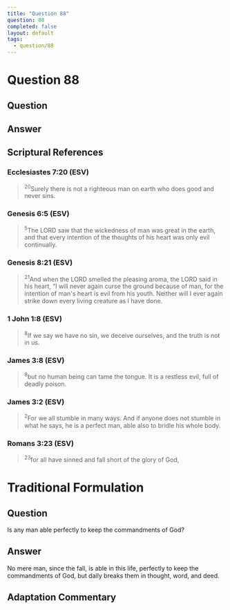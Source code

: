 ```yaml
---
title: "Question 88"
question: 88
completed: false
layout: default
tags:
  - question/88
---
```

# Question 88

## Question


## Answer


## Scriptural References
### Ecclesiastes 7:20 (ESV)
> <sup>20</sup>Surely there is not a righteous man on earth who does good and never sins.

### Genesis 6:5 (ESV)
> <sup>5</sup>The LORD saw that the wickedness of man was great in the earth, and that every intention of the thoughts of his heart was only evil continually.

### Genesis 8:21 (ESV)
> <sup>21</sup>And when the LORD smelled the pleasing aroma, the LORD said in his heart, “I will never again curse the ground because of man, for the intention of man's heart is evil from his youth. Neither will I ever again strike down every living creature as I have done.

### 1 John 1:8 (ESV)
> <sup>8</sup>If we say we have no sin, we deceive ourselves, and the truth is not in us.

### James 3:8 (ESV)
> <sup>8</sup>but no human being can tame the tongue. It is a restless evil, full of deadly poison.

### James 3:2 (ESV)
> <sup>2</sup>For we all stumble in many ways. And if anyone does not stumble in what he says, he is a perfect man, able also to bridle his whole body.

### Romans 3:23 (ESV)
> <sup>23</sup>for all have sinned and fall short of the glory of God,

# Traditional Formulation
## Question
Is any man able perfectly to keep the commandments of God?

## Answer
No mere man, since the fall, is able in this life, perfectly to keep the commandments of God, but daily breaks them in thought, word, and deed.

## Adaptation Commentary
